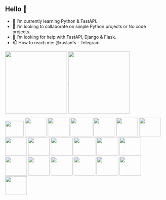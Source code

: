 ## Hello 👋

- 🌱 I’m currently learning Python & FastAPI.
- 👯 I’m looking to collaborate on simple Python projects or No code projects.
- 🤔 I’m looking for help with FastAPI, Django & Flask.
- 📫 How to reach me: @ruslanfs - Telegram


<a href="https://github.com/fivsky/github-readme-stats">
  <img height=200 align="center" src="https://github-readme-stats.vercel.app/api?username=fivsky&theme=onedark&show_icons=true" />
</a>
<a href="https://github.com/fivsky/convoychat">
  <img height=200 align="center" src="https://github-readme-stats.vercel.app/api/top-langs?username=fivsky&layout=compact&langs_count=8&card_width=320&theme=onedark&show_icons=true" />
</a>

 
<i class="devicon-canva-original"></i> 

<p>
<img src="https://cdn.jsdelivr.net/gh/devicons/devicon@latest/icons/canva/canva-original.svg" width="60" height="50"/>
<img src="https://cdn.jsdelivr.net/gh/devicons/devicon@latest/icons/csharp/csharp-original.svg" width="70" height="60"/>   
<img src="https://cdn.jsdelivr.net/gh/devicons/devicon@latest/icons/fastapi/fastapi-original.svg" width="70" height="60"/>
<img src="https://cdn.jsdelivr.net/gh/devicons/devicon@latest/icons/figma/figma-original.svg" width="70" height="60"/>
<img src="https://cdn.jsdelivr.net/gh/devicons/devicon@latest/icons/flask/flask-original.svg" width="70" height="60"/>
<img src="https://cdn.jsdelivr.net/gh/devicons/devicon@latest/icons/git/git-original.svg" width="70" height="60"/>
<img src="https://cdn.jsdelivr.net/gh/devicons/devicon@latest/icons/html5/html5-original-wordmark.svg" width="70" height="60"/>
<img src="https://cdn.jsdelivr.net/gh/devicons/devicon@latest/icons/intellij/intellij-original.svg" width="70" height="60"/>
<img src="https://cdn.jsdelivr.net/gh/devicons/devicon@latest/icons/jira/jira-original-wordmark.svg" width="70" height="60"/>
<img src="https://cdn.jsdelivr.net/gh/devicons/devicon@latest/icons/linkedin/linkedin-original.svg" width="70" height="60"/>
<img src="https://cdn.jsdelivr.net/gh/devicons/devicon@latest/icons/markdown/markdown-original.svg" width="70" height="60"/>
<img src="https://cdn.jsdelivr.net/gh/devicons/devicon@latest/icons/notion/notion-original.svg" width="70" height="60"/>
<img src="https://cdn.jsdelivr.net/gh/devicons/devicon@latest/icons/pycharm/pycharm-original.svg" width="70" height="60"/>
<img src="https://cdn.jsdelivr.net/gh/devicons/devicon@latest/icons/stackoverflow/stackoverflow-original.svg" width="70" height="60"/>
<img src="https://cdn.jsdelivr.net/gh/devicons/devicon@latest/icons/trello/trello-original.svg" width="70" height="60"/>
<img src="https://cdn.jsdelivr.net/gh/devicons/devicon@latest/icons/unity/unity-original.svg" width="70" height="60"/>
<img src="https://cdn.jsdelivr.net/gh/devicons/devicon@latest/icons/visualstudio/visualstudio-original.svg" width="70" height="60"/>
<img src="https://cdn.jsdelivr.net/gh/devicons/devicon@latest/icons/vscode/vscode-original.svg" width="70" height="60"/>
<img src="https://cdn.jsdelivr.net/gh/devicons/devicon@latest/icons/wordpress/wordpress-original.svg" width="70" height="60"/>
<img src="https://cdn.jsdelivr.net/gh/devicons/devicon@latest/icons/slack/slack-original.svg" width="70" height="60"/>
          </p>            
